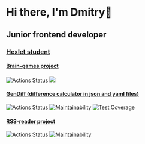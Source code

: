 # Hi there, I'm Dmitry👋
## Junior frontend developer
### [Hexlet student](https://ru.hexlet.io/u/user-3880654f6a69692a)
#### [Brain-games project](https://github.com/B1ckbeard/frontend-project-44)
[![Actions Status](https://github.com/B1ckbeard/frontend-project-44/workflows/hexlet-check/badge.svg)](https://github.com/B1ckbeard/frontend-project-44/actions)
<a href="https://codeclimate.com/github/B1ckbeard/frontend-project-44/maintainability"><img src="https://api.codeclimate.com/v1/badges/77d4211ca2efc7bb91c6/maintainability" /></a>
#### [GenDiff (difference calculator in json and yaml files)](https://github.com/B1ckbeard/frontend-project-46)
[![Actions Status](https://github.com/B1ckbeard/frontend-project-46/workflows/hexlet-check/badge.svg)](https://github.com/B1ckbeard/frontend-project-46/actions)
[![Maintainability](https://api.codeclimate.com/v1/badges/c77c578388564fc31e04/maintainability)](https://codeclimate.com/github/B1ckbeard/frontend-project-46/maintainability)
[![Test Coverage](https://api.codeclimate.com/v1/badges/c77c578388564fc31e04/test_coverage)](https://codeclimate.com/github/B1ckbeard/frontend-project-46/test_coverage)
#### [RSS-reader project](https://github.com/B1ckbeard/frontend-project-11)
[![Actions Status](https://github.com/B1ckbeard/frontend-project-11/workflows/hexlet-check/badge.svg)](https://github.com/B1ckbeard/frontend-project-11/actions)
[![Maintainability](https://api.codeclimate.com/v1/badges/7520a444d604d6931619/maintainability)](https://codeclimate.com/github/B1ckbeard/frontend-project-11/maintainability)


<!--
**B1ckbeard/B1ckbeard** is a ✨ _special_ ✨ repository because its `README.md` (this file) appears on your GitHub profile.

Here are some ideas to get you started:

- 🔭 I’m currently working on ...
- 🌱 I’m currently learning ...
- 👯 I’m looking to collaborate on ...
- 🤔 I’m looking for help with ...
- 💬 Ask me about ...
- 📫 How to reach me: ...
- 😄 Pronouns: ...
- ⚡ Fun fact: ...
-->
